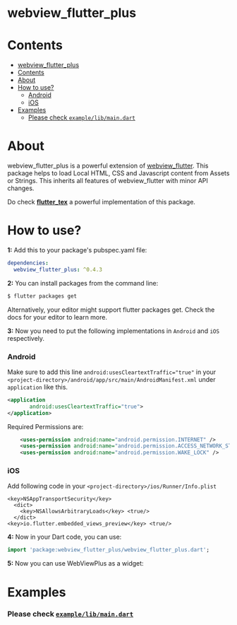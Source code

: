 # webview_flutter_plus

# Contents
- [webview\_flutter\_plus](#webview_flutter_plus)
- [Contents](#contents)
- [About](#about)
- [How to use?](#how-to-use)
    - [Android](#android)
    - [iOS](#ios)
- [Examples](#examples)
    - [Please check `example/lib/main.dart`](#please-check-examplelibmaindart)

# About
webview_flutter_plus is a powerful extension of [webview_flutter](https://pub.dartlang.org/packages/webview_flutter). This package helps to load Local HTML, CSS and Javascript content from Assets or Strings. This inherits all features of webview_flutter with minor API changes.

Do check [**flutter_tex**](https://pub.dartlang.org/packages/flutter_tex) a powerful implementation of this package.


# How to use?
**1:** Add this to your package's pubspec.yaml file:

```yaml
dependencies:
  webview_flutter_plus: ^0.4.3
```

**2:** You can install packages from the command line:

```bash
$ flutter packages get
```

Alternatively, your editor might support flutter packages get. Check the docs for your editor to learn more.


**3:** Now you need to put the following implementations in `Android` and `iOS` respectively.

### Android
Make sure to add this line `android:usesCleartextTraffic="true"` in your `<project-directory>/android/app/src/main/AndroidManifest.xml` under `application` like this.
```xml
<application
       android:usesCleartextTraffic="true">
</application>
```

Required Permissions are:
```xml
    <uses-permission android:name="android.permission.INTERNET" />
    <uses-permission android:name="android.permission.ACCESS_NETWORK_STATE" />
    <uses-permission android:name="android.permission.WAKE_LOCK" />
```

### iOS
Add following code in your `<project-directory>/ios/Runner/Info.plist`
```plist
<key>NSAppTransportSecurity</key>
  <dict>
    <key>NSAllowsArbitraryLoads</key> <true/>
  </dict>
<key>io.flutter.embedded_views_preview</key> <true/> 
```

**4:** Now in your Dart code, you can use:

```dart
import 'package:webview_flutter_plus/webview_flutter_plus.dart'; 
```

**5:** Now you can use WebViewPlus as a widget:

# Examples

### Please check [`example/lib/main.dart`](https://github.com/shah-xad/webview_flutter_plus/blob/master/example/lib/main.dart)